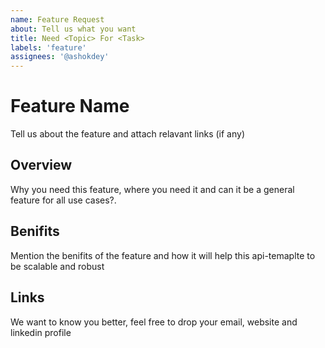 ```yaml
---
name: Feature Request
about: Tell us what you want
title: Need <Topic> For <Task>
labels: 'feature'
assignees: '@ashokdey'
---
```


# Feature Name

Tell us about the feature and attach relavant links (if any)

## Overview

Why you need this feature, where you need it and can it be a general feature for all use cases?.

## Benifits

Mention the benifits of the feature and how it will help this api-temaplte to be scalable and robust

## Links

We want to know you better, feel free to drop your email, website and linkedin profile
